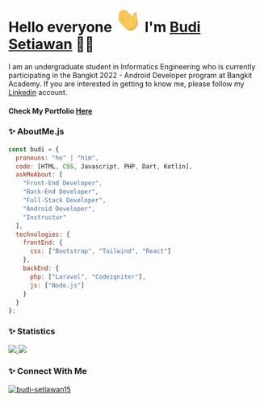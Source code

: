 # Hello everyone <img style="margin: 0 auto" src="https://github.com/ABSphreak/ABSphreak/blob/master/gifs/Hi.gif" height="50"> I'm [Budi Setiawan](https://github.com/budistwn15) 👨‍💻

I am an undergraduate student in Informatics Engineering who is currently participating in the Bangkit 2022 - Android Developer program at Bangkit Academy. If you are interested in getting to know me, please follow my [Linkedin](https://www.linkedin.com/in/budi-setiawan15/) account.

#### Check My Portfolio [Here](https://budistwn15.github.io/)

### ✨ AboutMe.js

```javascript
const budi = {
  pronouns: "he" | "him",
  code: [HTML, CSS, Javascript, PHP, Dart, Kotlin],
  askMeAbout: [
    "Front-End Developer",
    "Back-End Developer",
    "Full-Stack Developer",
    "Android Developer",
    "Instructur"
  ],
  technologies: {
    frontEnd: {
      css: ["Bootstrap", "Tailwind", "React"]
    },
    backEnd: {
      php: ["Laravel", "Codeigniter"],
      js: ["Node.js"]
    }
  }
};
```

### ✨ Statistics

<p align="left">
<a href="https://github.com/budistwn15">
  <img height="180em" src="https://github-readme-stats-eight-theta.vercel.app/api?username=budistwn15&show_icons=true&theme=algolia&include_all_commits=true&count_private=true"/>
  <img height="180em" src="https://github-readme-stats-eight-theta.vercel.app/api/top-langs/?username=budistwn15&layout=compact&langs_count=8&theme=algolia"/>
</a>
</p>


### ✨ Connect With Me

<p align="left">
<a href="https://linkedin.com/in/budi-setiawan15" target="blank"><img align="center" src="https://raw.githubusercontent.com/rahuldkjain/github-profile-readme-generator/master/src/images/icons/Social/linked-in-alt.svg" alt="budi-setiawan15" height="30" width="40" /></a>
</p>
